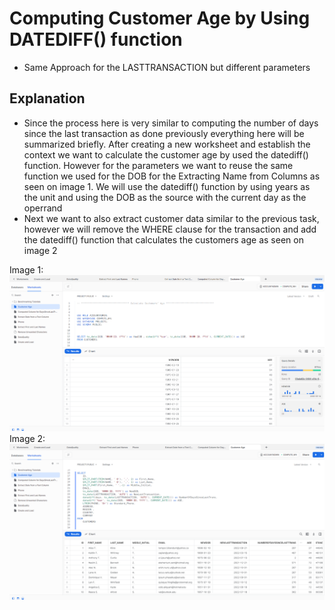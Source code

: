 # Computing Customer Age by Using DATEDIFF() function
* Same Approach for the LASTTRANSACTION but different parameters

## Explanation
* Since the process here is very similar to computing the number of days since the last transaction as done previously everything here will be summarized briefly. After creating a new worksheet and establish the context we want to calculate the customer age by used the datediff() function. However for the parameters we want to reuse the same function we used for the DOB for the Extracting Name from Columns as seen on image 1. We will use the datediff() function by using years as the unit and using the DOB as the source with the current day as the operrand
* Next we want to also extract customer data similar to the previous task, however we will remove the WHERE clause for the transaction and add the datediff() function that calculates the customers age as seen on image 2

Image 1:
![](https://github.com/Nwiradiradja/DataCleaning-Snowflake/blob/main/ComputeAge/Age1.png?raw=true)
Image 2:
![](https://github.com/Nwiradiradja/DataCleaning-Snowflake/blob/main/ComputeAge/Age2.png?raw=true)

